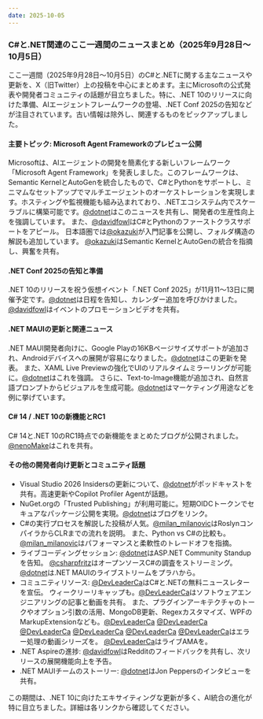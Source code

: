 ```yaml
---
date: 2025-10-05
---
```


### C#と.NET関連のここ一週間のニュースまとめ（2025年9月28日～10月5日）

ここ一週間（2025年9月28日～10月5日）のC#と.NETに関する主なニュースや更新を、X（旧Twitter）上の投稿を中心にまとめます。主にMicrosoftの公式発表や開発者コミュニティの話題が目立ちました。特に、.NET 10のリリースに向けた準備、AIエージェントフレームワークの登場、.NET Conf 2025の告知などが注目されています。古い情報は除外し、関連するものをピックアップしました。

#### 主要トピック: Microsoft Agent Frameworkのプレビュー公開
Microsoftは、AIエージェントの開発を簡素化する新しいフレームワーク「Microsoft Agent Framework」を発表しました。このフレームワークは、Semantic KernelとAutoGenを統合したもので、C#とPythonをサポートし、ミニマムなセットアップでマルチエージェントのオーケストレーションを実現します。ホスティングや監視機能も組み込まれており、.NETエコシステム内でスケーラブルに構築可能です。[@dotnet](https://x.com/dotnet/status/1973432724200317326)はこのニュースを共有し、開発者の生産性向上を強調しています。 また、[@davidfowl](https://x.com/davidfowl/status/1973422076083183814)はC#とPythonのファーストクラスサポートをアピール。 日本語圏では[@okazuki](https://x.com/okazuki/status/1973756756171067505)が入門記事を公開し、フォルダ構造の解説も追加しています。 [@okazuki](https://x.com/okazuki/status/1973522786992922931)はSemantic KernelとAutoGenの統合を指摘し、興奮を共有。

#### .NET Conf 2025の告知と準備
.NET 10のリリースを祝う仮想イベント「.NET Conf 2025」が11月11～13日に開催予定です。[@dotnet](https://x.com/dotnet/status/1973387424949502448)は日程を告知し、カレンダー追加を呼びかけました。 [@davidfowl](https://x.com/davidfowl/status/1973480833790124164)はイベントのプロモーションビデオを共有。

#### .NET MAUIの更新と関連ニュース
.NET MAUI開発者向けに、Google Playの16KBページサイズサポートが追加され、Androidデバイスへの展開が容易になりました。[@dotnet](https://x.com/dotnet/status/1974099617353523555)はこの更新を発表。 また、XAML Live Previewの強化でUIのリアルタイムミラーリングが可能に。[@dotnet](https://x.com/dotnet/status/1973158421714051188)はこれを強調。 さらに、Text-to-Image機能が追加され、自然言語プロンプトからビジュアルを生成可能。[@dotnet](https://x.com/dotnet/status/1973783789496127711)はマーケティング用途などを例に挙げています。

#### C# 14 / .NET 10の新機能とRC1
C# 14と.NET 10のRC1時点での新機能をまとめたブログが公開されました。[@nenoMake](https://x.com/nenoMake/status/1972250527544295618)はこれを共有。

#### その他の開発者向け更新とコミュニティ話題
- Visual Studio 2026 Insidersの更新について、[@dotnet](https://x.com/dotnet/status/1972730599291965938)がポッドキャストを共有。高速更新やCopilot Profiler Agentが話題。
- NuGet.orgの「Trusted Publishing」が利用可能に。短期OIDCトークンでセキュアなパッケージ公開を実現。[@dotnet](https://x.com/dotnet/status/1972657620767924469)はブログをリンク。
- C#の実行プロセスを解説した投稿が人気。[@milan_milanovic](https://x.com/milan_milanovic/status/1973281732192510128)はRoslynコンパイラからCLRまでの流れを説明。 また、Python vs C#の比較も。[@milan_milanovic](https://x.com/milan_milanovic/status/1973659215844532582)はパフォーマンスと柔軟性のトレードオフを指摘。
- ライブコーディングセッション: [@dotnet](https://x.com/dotnet/status/1973026296100716776)はASP.NET Community Standupを告知。 [@csharpfritz](https://x.com/csharpfritz/status/1973014350886474170)はオープンソースC#の調査をストリーミング。 [@dotnet](https://x.com/dotnet/status/1973719612542882285)は.NET MAUIのライブストリームをプラハから。
- コミュニティリソース: [@DevLeaderCa](https://x.com/DevLeaderCa/status/1972768505461080477)はC#と.NETの無料ニュースレターを宣伝。 ウィークリーリキャップも。[@DevLeaderCa](https://x.com/DevLeaderCa/status/1974361730001064276)はソフトウェアエンジニアリングの記事と動画を共有。 また、プラグインアーキテクチャのトークやオプション引数の活用、MongoDB更新、Regexカスタマイズ、WPFのMarkupExtensionなども。[@DevLeaderCa](https://x.com/DevLeaderCa/status/1973054977158385813) [@DevLeaderCa](https://x.com/DevLeaderCa/status/1972224896966041740) [@DevLeaderCa](https://x.com/DevLeaderCa/status/1972738921659260974) [@DevLeaderCa](https://x.com/DevLeaderCa/status/1973100749736296691) [@DevLeaderCa](https://x.com/DevLeaderCa/status/1974217947959751001) [@DevLeaderCa](https://x.com/DevLeaderCa/status/1973825415509610719)はエラー処理の動画シリーズを。 [@DevLeaderCa](https://x.com/DevLeaderCa/status/1972843907873636394)はライブAMAを。
- .NET Aspireの進捗: [@davidfowl](https://x.com/davidfowl/status/1974586553159778370)はRedditのフィードバックを共有し、次リリースの展開機能向上を予告。
- .NET MAUIチームのストーリー: [@dotnet](https://x.com/dotnet/status/1973847959939735801)はJon Peppersのインタビューを共有。

この期間は、.NET 10に向けたエキサイティングな更新が多く、AI統合の進化が特に目立ちました。詳細は各リンクから確認してください。
